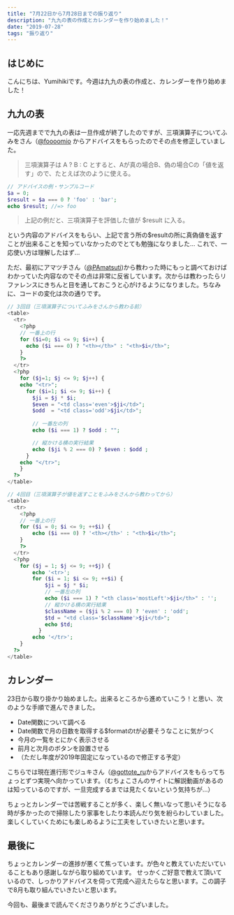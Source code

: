 ```yaml
---
title: "7月22日から7月28日までの振り返り"
description: "九九の表の作成とカレンダーを作り始めました！"
date: "2019-07-28"
tags: "振り返り"
---
```


## はじめに
こんにちは、Yumihikiです。今週は九九の表の作成と、カレンダーを作り始めました！

## 九九の表
一応先週までで九九の表は一旦作成が終了したのですが、三項演算子についてふみをさん（[@foooomio](https://twitter.com/foooomio) からアドバイスをもらったのでその点を修正していました。
> 三項演算子は A ? B : C とすると、Aが真の場合B、偽の場合Cの「値を返す」ので、たとえば次のように使える。

``` PHP
// アドバイスの例・サンプルコード
$a = 0;
$result = $a === 0 ? 'foo' : 'bar';
echo $result; //=> foo
```
> 上記の例だと、三項演算子を評価した値が $result に入る。

という内容のアドバイスをもらい、上記で言う所の$resultの所に真偽値を返すことが出来ることを知っていなかったのでとても勉強になりました…
これで、一応使い方は理解したはず…

ただ、最初にアマツチさん（[@PAmatsuti](https://twitter.com/PAmatsuti))から教わった時にもっと調べておけばわかっていた内容なのでその点は非常に反省しています。次からは教わったらリファレンスにきちんと目を通しておこうと心がけるようになりました。ちなみに、コードの変化は次の通りです。

``` php
// 3回目（三項演算子についてふみをさんから教わる前）
<table>
  <tr>
    <?php 
    // 一番上の行
    for ($i=0; $i <= 9; $i++) {
      echo ($i === 0) ? "<th></th>" : "<th>$i</th>";
    }
    ?>
  </tr>
  <?php 
    for ($j=1; $j <= 9; $j++) {
    echo "<tr>";
      for ($i=1; $i <= 9; $i++) {
        $ji = $j * $i;
        $even = "<td class='even'>$ji</td>";
        $odd  = "<td class='odd'>$ji</td>";
        
        // 一番左の列
        echo ($i === 1) ? $odd : "";

        // 縦かける横の実行結果
        echo ($ji % 2 === 0) ? $even : $odd ;
      }
    echo "</tr>";
    }
  ?>
</table>
```

``` php
// 4回目（三項演算子が値を返すことをふみをさんから教わってから）
<table>
  <tr>
    <?php 
    // 一番上の行
    for ($i = 0; $i <= 9; ++$i) {
        echo ($i === 0) ? '<th></th>' : "<th>$i</th>";
    }
    ?>
  </tr>
  <?php 
    for ($j = 1; $j <= 9; ++$j) {
        echo '<tr>';
        for ($i = 1; $i <= 9; ++$i) {
            $ji = $j * $i;
            // 一番左の列
            echo ($i === 1) ? "<th class='mostLeft'>$ji</th>" : '';
            // 縦かける横の実行結果
            $className = ($ji % 2 === 0) ? 'even' : 'odd';
            $td = "<td class='$className'>$ji</td>";
            echo $td;
          }
        echo '</tr>';
    }
  ?>
</table>

```

## カレンダー
23日から取り掛かり始めました。出来るところから進めていこう！と思い、次のような手順で進んできました。
- Date関数について調べる
- Date関数で月の日数を取得する$formatのtが必要そうなことに気がつく
- 今月の一覧をとにかく表示させる
- 前月と次月のボタンを設置させる
- （ただし年度が2019年固定になっているので修正する予定）

こちらでは現在進行形でジュキさん（[@gottote_ru](https://twitter.com/gottote_ru)からアドバイスをもらってちょっとずつ実現へ向かっています。（むちょこさんのサイトに解説動画があるのは知っているのですが、一旦完成するまでは見たくないという気持ちが…）

ちょっとカレンダーでは苦戦することが多く、楽しく無いなって思いそうになる時が多かったので掃除したり家事をしたり本読んだり気を紛らわしていました。楽しくしていくためにも楽しめるように工夫をしていきたいと思います。

## 最後に
ちょっとカレンダーの進捗が悪くて焦っています。が色々と教えていただいていることもあり感謝しながら取り組めています。
せっかくご好意で教えて頂いているので、しっかりアドバイスを伺って完成へ迎えたらなと思います。この調子で8月も取り組んでいきたいと思います。

今回も、最後まで読んでくださりありがとうございました。